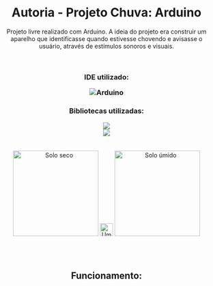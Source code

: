 <div align="center">
  <h1> Autoria - Projeto Chuva: Arduino </h1>
  <p> Projeto livre realizado com Arduino. A ideia do projeto era construir um aparelho que identificasse quando estivesse chovendo e avisasse o usuário, através de estímulos sonoros e visuais. </p>
  
  <br>
    
  <h3> IDE utilizado: </p>
  <img alt="Arduino" src="https://img.shields.io/badge/Arduino-22272e?style=for-the-badge&logo=Arduino&logoColor=00979D"/>

  <br>

  <h3> Bibliotecas utilizadas: </h3>
  <img src="https://www.ardu-badge.com/badge/LiquidCrystal%20I2C.svg"/><br>
  <img src="https://www.ardu-badge.com/badge/Wire.svg"/><br><br>
  
  <br>
  
  <img height="200em" alt="Solo seco" src="https://user-images.githubusercontent.com/102625628/176669479-da0fd586-3f60-4da9-9f93-a3ce8b3456bf.jpeg"/>
  <img height="30em" alt="Umidade média" src=""/>
  <img height="200em" alt="Solo úmido" src="https://user-images.githubusercontent.com/102625628/176669302-089fdffc-8e1f-4765-9aca-6ba8cab9b509.jpeg"/>
  
  <br><br>

  <h2> Funcionamento: </h3>
</div>
